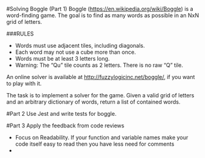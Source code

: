 #Solving Boggle (Part 1)
Boggle (https://en.wikipedia.org/wiki/Boggle) is a word-finding game. The goal is to find as many words as possible in an NxN grid of letters.

###RULES
* Words must use adjacent tiles, including diagonals.
* Each word may not use a cube more than once.
* Words must be at least 3 letters long.
* Warning: The “Qu” tile counts as 2 letters. There is no raw “Q” tile.

An online solver is available at http://fuzzylogicinc.net/boggle/, if you want to play with it.

The task is to implement a solver for the game. Given a valid grid of letters and an arbitrary dictionary of words, return a list of contained words.

#Part 2
Use Jest and write tests for boggle.


#Part 3
Apply the feedback from code reviews
 - Focus on Readability.
    If your function and variable names make your code itself easy to read then you have less need for comments
 - 